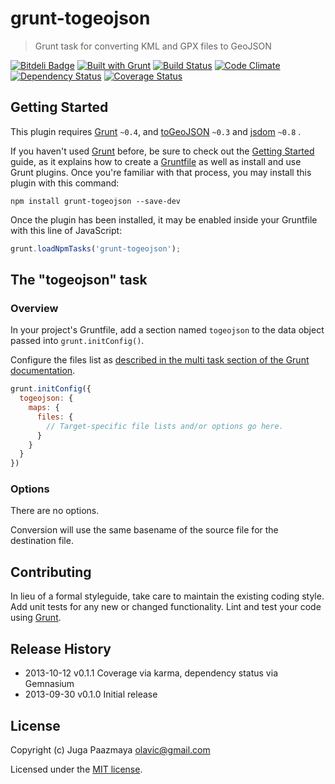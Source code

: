 # grunt-togeojson

> Grunt task for converting KML and GPX files to GeoJSON

[![Bitdeli Badge](https://d2weczhvl823v0.cloudfront.net/paazmaya/grunt-togeojson/trend.png)](https://bitdeli.com/free "Bitdeli Badge")
[![Built with Grunt](https://cdn.gruntjs.com/builtwith.png)](http://gruntjs.com/)
[![Build Status](//img.shields.io/travis-ci/paazmaya/grunt-togeojson.svg?style=flat-square)](https://travis-ci.org/paazmaya/grunt-togeojson)
[![Code Climate](//img.shields.io/codeclimate/paazmaya/grunt-togeojson.svg?style=flat-square)](https://codeclimate.com/github/paazmaya/grunt-togeojson)
[![Dependency Status](https://img.shields.io/gemnasium/paazmaya/grunt-togeojson.svg?style=flat-square)](https://gemnasium.com/paazmaya/grunt-togeojson)
[![Coverage Status](//img.shields.io/coveralls/paazmaya/grunt-togeojson/badge.svg?style=flat-square)](https://coveralls.io/r/paazmaya/grunt-togeojson)

## Getting Started

This plugin requires [Grunt](http://gruntjs.com/) `~0.4`,
and [toGeoJSON](https://github.com/mapbox/togeojson) `~0.3`
and [jsdom](https://github.com/tmpvar/jsdom) `~0.8` .

If you haven't used [Grunt](http://gruntjs.com/) before, be sure to
check out the [Getting Started](http://gruntjs.com/getting-started)
guide, as it explains how to create a
[Gruntfile](http://gruntjs.com/sample-gruntfile) as well as install
and use Grunt plugins. Once you're familiar with that process,
you may install this plugin with this command:

```shell
npm install grunt-togeojson --save-dev
```

Once the plugin has been installed, it may be enabled inside your
Gruntfile with this line of JavaScript:

```js
grunt.loadNpmTasks('grunt-togeojson');
```

## The "togeojson" task

### Overview
In your project's Gruntfile, add a section named `togeojson` to the
data object passed into `grunt.initConfig()`.

Configure the files list as [described in the multi task
section of the Grunt documentation](http://gruntjs.com/creating-tasks#multi-tasks).

```js
grunt.initConfig({
  togeojson: {
    maps: {
      files: {
        // Target-specific file lists and/or options go here.
      }
    }
  }
})
```

### Options

There are no options.

Conversion will use the same basename of the source file for the
destination file.


## Contributing

In lieu of a formal styleguide, take care to maintain the existing
coding style. Add unit tests for any new or changed functionality.
Lint and test your code using [Grunt](http://gruntjs.com/).


## Release History

 * 2013-10-12   v0.1.1   Coverage via karma, dependency status via Gemnasium
 * 2013-09-30   v0.1.0   Initial release


## License

Copyright (c) Juga Paazmaya <olavic@gmail.com>

Licensed under the [MIT license](LICENSE-MIT).
